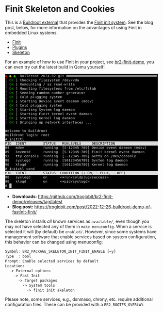 Finit Skeleton and Cookies
==========================

This is a [Buildroot external][5] that provides the [Finit init system][6].
See the blog post, below, for more information on the advantages of using
Finit in embedded Linux systems.

 - [Finit][2]
 - [Plugins][3]
 - [Skeleton][4]

For an example of how to use Finit in your project, see [br2-finit-demo][1],
you can even try out the latest build in Qemu yourself:

![Finit starting up Buildroot](br2-ext-finit.png)

- **Downloads:** <https://github.com/troglobit/br2-finit-demo/releases/tag/latest>
- **Blog post:** <https://troglobit.com/post/2022-12-26-buildroot-demo-of-fastinit-finit/>


The skeleton installs *all* known services as `available/`, even though you
may not have selected any of them in `make menuconfig`.  When a service is
selected it will (by default) be `enabled/`.  However, since some systems have
management software that enable services based on system configuration, this
behavior can be changed using menuconfig:

    Symbol: BR2_PACKAGE_SKELETON_INIT_FINIT_ENABLE [=y]
    Type  : bool
    Prompt: Enable selected services by default
    Location:
      -> External options
        -> Fast Init
          -> Target packages
            -> System tools
              -> finit init skeleton

Please note, some services, e.g., dsnmasq, chrony, etc. require additional
configuration files.  These can be provided with a `BR2_ROOTFS_OVERLAY`.

[1]: https://github.com/troglobit/br2-finit-demo
[2]: https://github.com/troglobit/finit/
[3]: https://github.com/troglobit/finit-plugins/
[4]: https://github.com/troglobit/finit-skel
[5]: https://nightly.buildroot.org/#outside-br-custom
[6]: https://troglobit.com/projects/finit/
